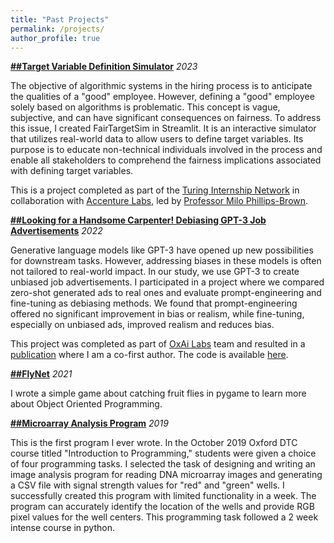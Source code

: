 ```yaml
---
title: "Past Projects"
permalink: /projects/
author_profile: true
---
```



[**##Target Variable Definition Simulator**](https://target-variable-simulator-hiring.streamlit.app/) _2023_

The objective of algorithmic systems in the hiring process is to anticipate the qualities of a "good" employee. However, defining a "good" employee solely based on algorithms is problematic. This concept is vague, subjective, and can have significant consequences on fairness. To address this issue, I created FairTargetSim in Streamlit. It is an interactive simulator that utilizes real-world data to allow users to define target variables. Its purpose is to educate non-technical individuals involved in the process and enable all stakeholders to comprehend the fairness implications associated with defining target variables.

This is a project completed as part of the [Turing Internship Network](https://www.turing.ac.uk/collaborate-turing/internships) in collaboration with [Accenture Labs](https://www.accenture.com/gb-en/services/about/innovation-hub-the-dock), led by [Professor Milo Phillips-Brown](https://www.milopb.com/).

[**##Looking for a Handsome Carpenter! Debiasing GPT-3 Job Advertisements**](https://arxiv.org/abs/2205.11374) _2022_

Generative language models like GPT-3 have opened up new possibilities for downstream tasks. However, addressing biases in these models is often not tailored to real-world impact. In our study, we use GPT-3 to create unbiased job advertisements. I participated in a project where we compared zero-shot generated ads to real ones and evaluate prompt-engineering and fine-tuning as debiasing methods. We found that prompt-engineering offered no significant improvement in bias or realism, while fine-tuning, especially on unbiased ads, improved realism and reduces bias.

This project was completed as part of [OxAi Labs](https://www.oxai.org/labs) team and resulted in a [publication](https://aclanthology.org/2022.gebnlp-1.22/) where I am a co-first author. The code is available [here](https://github.com/oxai/gpt3-jobadvert-bias).

[**##FlyNet**](https://github.com/DaliaGala/flynet) _2021_

I wrote a simple game about catching fruit flies in pygame to learn more about Object Oriented Programming.

[**##Microarray Analysis Program**](https://github.com/DaliaGala/MicroarrayAnalyser) _2019_

This is the first program I ever wrote. In the October 2019 Oxford DTC course titled "Introduction to Programming," students were given a choice of four programming tasks. I selected the task of designing and writing an image analysis program for reading DNA microarray images and generating a CSV file with signal strength values for "red" and "green" wells. I successfully created this program with limited functionality in a week. The program can accurately identify the location of the wells and provide RGB pixel values for the well centers. This programming task followed a 2 week intense course in python.